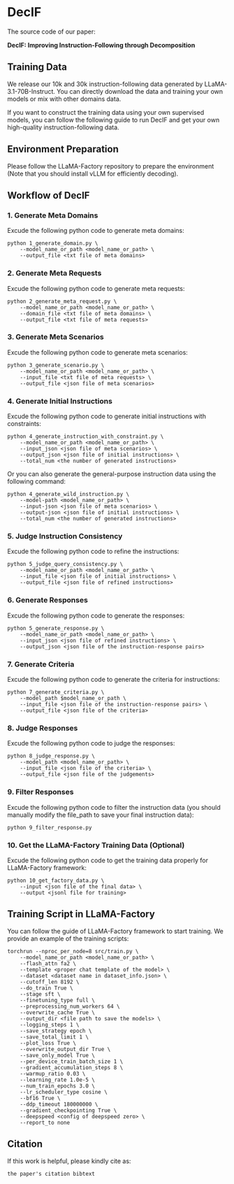 # DecIF
The source code of our paper:

**DecIF: Improving Instruction-Following through Decomposition**

## Training Data
We release our 10k and 30k instruction-following data generated by LLaMA-3.1-70B-Instruct. You can directly download the data and training your own models or mix with other domains data.

<the link of the data>

If you want to construct the training data using your own supervised models, you can follow the following guide to run DecIF and get your own high-quality instruction-following data.

## Environment Preparation
Please follow the LLaMA-Factory repository to prepare the environment (Note that you should install vLLM for efficiently decoding).

## Workflow of DecIF
### 1. Generate Meta Domains
Excude the following python code to generate meta domains:

```
python 1_generate_domain.py \
    --model_name_or_path <model_name_or_path> \
    --output_file <txt file of meta domains>
```

### 2. Generate Meta Requests
Excude the following python code to generate meta requests:

```
python 2_generate_meta_request.py \
    --model_name_or_path <model_name_or_path> \
    --domain_file <txt file of meta domains> \
    --output_file <txt file of meta requests>
```

### 3. Generate Meta Scenarios
Excude the following python code to generate meta scenarios:

```
python 3_generate_scenario.py \
    --model_name_or_path <model_name_or_path> \
    --input_file <txt file of meta requests> \
    --output_file <json file of meta scenarios>
```

### 4. Generate Initial Instructions
Excude the following python code to generate initial instructions with constraints:

```
python 4_generate_instruction_with_constraint.py \
    --model_name_or_path <model_name_or_path> \
    --input_json <json file of meta scenarios> \
    --output_json <json file of initial instructions> \
    --total_num <the number of generated instructions>
```

Or you can also generate the general-purpose instruction data using the following command:

```
python 4_generate_wild_instruction.py \
    --model-path <model_name_or_path> \
    --input-json <json file of meta scenarios> \
    --output-json <json file of initial instructions> \
    --total_num <the number of generated instructions>
```

### 5. Judge Instruction Consistency
Excude the following python code to refine the instructions:

```
python 5_judge_query_consistency.py \
    --model_name_or_path <model_name_or_path> \
    --input_file <json file of initial instructions> \
    --output_file <json file of refined instructions>
```

### 6. Generate Responses
Excude the following python code to generate the responses:

```
python 5_generate_response.py \
    --model_name_or_path <model_name_or_path> \
    --input_json <json file of refined instructions> \
    --output_json <json file of the instruction-response pairs> 
```

### 7. Generate Criteria
Excude the following python code to generate the criteria for instructions:

```
python 7_generate_criteria.py \
    --model_path $model_name_or_path \
    --input_file <json file of the instruction-response pairs> \
    --output_file <json file of the criteria>
```

### 8. Judge Responses
Excude the following python code to judge the responses:

```
python 8_judge_response.py \
    --model_path <model_name_or_path> \
    --input_file <json file of the criteria> \
    --output_file <json file of the judgements> 
```

### 9. Filter Responses
Excude the following python code to filter the instruction data (you should manually modify the file_path to save your final instruction data):

```
python 9_filter_response.py
```

### 10. Get the LLaMA-Factory Training Data (Optional)
Excude the following python code to get the training data properly for LLaMA-Factory framework:

```
python 10_get_factory_data.py \
    --input <json file of the final data> \
    --output <jsonl file for training>
```

## Training Script in LLaMA-Factory
You can follow the guide of LLaMA-Factory framework to start training. We provide an example of the training scripts:

```
torchrun --nproc_per_node=8 src/train.py \
    --model_name_or_path <model_name_or_path> \
    --flash_attn fa2 \
    --template <proper chat template of the model> \
    --dataset <dataset name in dataset_info.json> \
    --cutoff_len 8192 \
    --do_train True \
    --stage sft \
    --finetuning_type full \
    --preprocessing_num_workers 64 \
    --overwrite_cache True \
    --output_dir <file path to save the models> \
    --logging_steps 1 \
    --save_strategy epoch \
    --save_total_limit 1 \
    --plot_loss True \
    --overwrite_output_dir True \
    --save_only_model True \
    --per_device_train_batch_size 1 \
    --gradient_accumulation_steps 8 \
    --warmup_ratio 0.03 \
    --learning_rate 1.0e-5 \
    --num_train_epochs 3.0 \
    --lr_scheduler_type cosine \
    --bf16 True \
    --ddp_timeout 180000000 \
    --gradient_checkpointing True \
    --deepspeed <config of deepspeed zero> \
    --report_to none 
```

## Citation
If this work is helpful, please kindly cite as:

```
the paper's citation bibtext
```